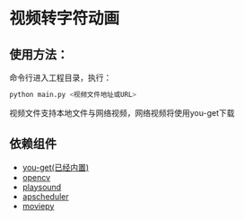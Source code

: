 # 视频转字符动画

## 使用方法：
命令行进入工程目录，执行：
```sh
python main.py <视频文件地址或URL>
```
视频文件支持本地文件与网络视频，网络视频将使用you-get下载

## 依赖组件

* [you-get(已经内置)](https://github.com/soimort/you-get)
* [opencv]( https://github.com/opencv/opencv )
* [playsound]( https://github.com/TaylorSMarks/playsound )
* [apscheduler]( https://github.com/agronholm/apscheduler )
* [moviepy ]( https://github.com/Zulko/moviepy )

